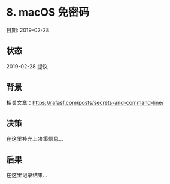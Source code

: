# 8. macOS 免密码

日期: 2019-02-28

## 状态

2019-02-28 提议

## 背景

相关文章：https://rafasf.com/posts/secrets-and-command-line/

## 决策

在这里补充上决策信息...

## 后果

在这里记录结果...
